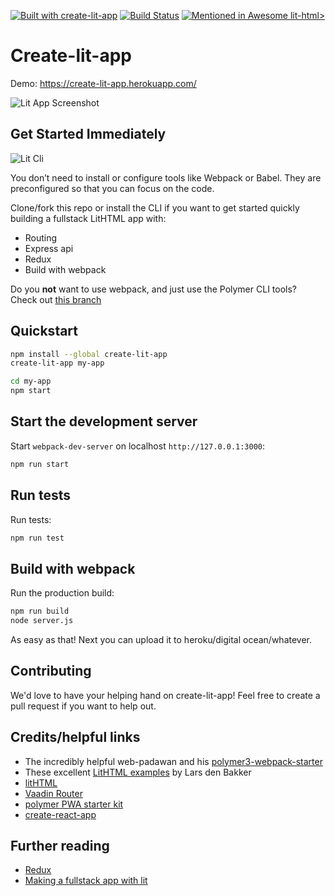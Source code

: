 [![Built with create-lit-app](https://img.shields.io/badge/built%20with-create--lit--app-blue.svg)](https://github.com/thepassle/create-lit-app) [![Build Status](https://travis-ci.org/thepassle/create-lit-app.svg?branch=master)](https://travis-ci.org/thepassle/create-lit-app) [![Mentioned in Awesome lit-html>](https://awesome.re/mentioned-badge.svg)](https://github.com/web-padawan/awesome-lit-html)


# Create-lit-app

Demo:
https://create-lit-app.herokuapp.com/

![Lit App Screenshot](https://i.imgur.com/CaDLkto.png)

## Get Started Immediately

![Lit Cli](http://thepassle.nl/SGTEST/cla.gif)

You don’t need to install or configure tools like Webpack or Babel.
They are preconfigured so that you can focus on the code.

Clone/fork this repo or install the CLI if you want to get started quickly building a fullstack LitHTML app with:

* Routing
* Express api
* Redux
* Build with webpack


Do you **not** want to use webpack, and just use the Polymer CLI tools? Check out [this branch](https://github.com/thepassle/create-lit-app/tree/no-webpack)

## Quickstart

```sh
npm install --global create-lit-app
create-lit-app my-app

cd my-app
npm start
```

## Start the development server

Start `webpack-dev-server` on localhost `http://127.0.0.1:3000`:

```sh
npm run start
```

## Run tests

Run tests:

```sh
npm run test
```

## Build with webpack

Run the production build:

```sh
npm run build
node server.js
```

As easy as that! Next you can upload it to heroku/digital ocean/whatever.

## Contributing

We'd love to have your helping hand on create-lit-app! Feel free to create a pull request if you want to help out.

## Credits/helpful links
* The incredibly helpful web-padawan and his [polymer3-webpack-starter](https://github.com/web-padawan/polymer3-webpack-starter)
* These excellent [LitHTML examples](https://github.com/LarsDenBakker/lit-html-examples) by Lars den Bakker
* [litHTML](https://github.com/Polymer/lit-html)
* [Vaadin Router](https://github.com/vaadin/vaadin-router)
* [polymer PWA starter kit](https://github.com/Polymer/pwa-starter-kit)
* [create-react-app](https://github.com/facebook/create-react-app)

## Further reading
* [Redux](https://redux.js.org/introduction)
* [Making a fullstack app with lit](https://medium.com/@pascalschilp/making-a-fullstack-crud-app-with-lithtml-redux-express-and-webpack-fe7e5cf8b3ef)
